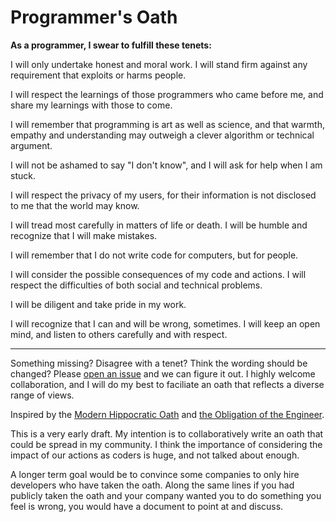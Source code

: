 # Programmer's Oath

**As a programmer, I swear to fulfill these tenets:**

I will only undertake honest and moral work. I will stand firm against any requirement that exploits or harms people.

I will respect the learnings of those programmers who came before me, and share my learnings with those to come.

I will remember that programming is art as well as science, and that warmth, empathy and understanding may outweigh a clever algorithm or technical argument.

I will not be ashamed to say "I don't know", and I will ask for help when I am stuck.

I will respect the privacy of my users, for their information is not disclosed to me that the world may know.

I will tread most carefully in matters of life or death. I will be humble and recognize that I will make mistakes.

I will remember that I do not write code for computers, but for people.

I will consider the possible consequences of my code and actions. I will respect the difficulties of both social and technical problems.

I will be diligent and take pride in my work.

I will recognize that I can and will be wrong, sometimes. I will keep an open mind, and listen to others carefully and with respect.


------

Something missing? Disagree with a tenet? Think the wording should be changed? Please [open an issue](https://github.com/Widdershin/programmers-oath/issues/new) and we can figure it out. I highly welcome collaboration, and I will do my best to faciliate an oath that reflects a diverse range of views.

Inspired by the [Modern Hippocratic Oath](https://en.wikipedia.org/wiki/Hippocratic_Oath#Modern_version) and [the Obligation of the Engineer](https://en.wikipedia.org/wiki/Engineer's_Ring#The_Obligation_of_The_Engineer).

This is a very early draft. My intention is to collaboratively write an oath that could be spread in my community. I think the importance of considering the impact of our actions as coders is huge, and not talked about enough.

A longer term goal would be to convince some companies to only hire developers who have taken the oath. Along the same lines if you had publicly taken the oath and your company wanted you to do something you feel is wrong, you would have a document to point at and discuss.
